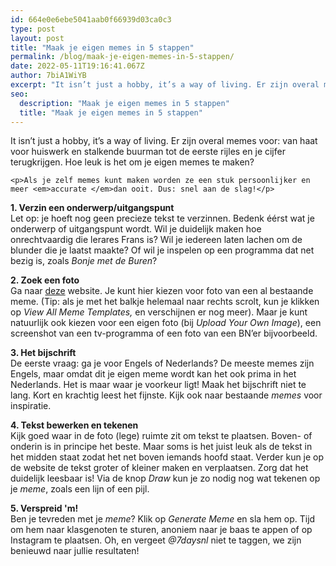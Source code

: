 ```yaml
---
id: 664e0e6ebe5041aab0f66939d03ca0c3
type: post
layout: post
title: "Maak je eigen memes in 5 stappen"
permalink: /blog/maak-je-eigen-memes-in-5-stappen/
date: 2022-05-11T19:16:41.067Z
author: 7biA1WiYB
excerpt: "It isn’t just a hobby, it’s a way of living. Er zijn overal memes voor: van haat voor huiswerk en stalkende buurman tot de eerste rijles en je cijfer terugkrijgen. Hoe leuk is het om je eigen memes te maken?  "
seo:
  description: "Maak je eigen memes in 5 stappen"
  title: "Maak je eigen memes in 5 stappen"
---
```

It isn’t just a hobby, it’s a way of living. Er zijn overal memes voor: van haat voor huiswerk en stalkende buurman tot de eerste rijles en je cijfer terugkrijgen. Hoe leuk is het om je eigen memes te maken?  

    <p>Als je zelf memes kunt maken worden ze een stuk persoonlijker en meer <em>accurate </em>dan ooit. Dus: snel aan de slag!</p>
<p><strong>1. Verzin een onderwerp/uitgangspunt</strong><br>Let op: je hoeft nog geen precieze tekst te verzinnen. Bedenk éérst wat je onderwerp of uitgangspunt wordt. Wil je duidelijk maken hoe onrechtvaardig die lerares Frans is? Wil je iedereen laten lachen om de blunder die je laatst maakte? Of wil je inspelen op een programma dat net bezig is, zoals <em>Bonje met de Buren</em>?</p>
<p><strong>2. Zoek een foto</strong><br>Ga naar <a href="https://imgflip.com/memegenerator" target="_blank">deze</a> website. Je kunt hier kiezen voor foto van een al bestaande meme. (Tip: als je met het balkje helemaal naar rechts scrolt, kun je klikken op <em>View All Meme Templates, </em>en verschijnen er nog meer). Maar je kunt natuurlijk ook kiezen voor een eigen foto (bij <em>Upload Your Own Image</em>), een screenshot van een tv-programma of een foto van een BN’er bijvoorbeeld.</p>
<p><strong>3. Het bijschrift</strong><br>De eerste vraag: ga je voor Engels of Nederlands? De meeste memes zijn Engels, maar omdat dit je eigen meme wordt kan het ook prima in het Nederlands. Het is maar waar je voorkeur ligt! Maak het bijschrift niet te lang. Kort en krachtig leest het fijnste. Kijk ook naar bestaande<em> memes</em> voor inspiratie.</p>
<p><strong>4. Tekst bewerken en tekenen</strong><br>Kijk goed waar in de foto (lege) ruimte zit om tekst te plaatsen. Boven- of onderin is in principe het beste. Maar soms is het juist leuk als de tekst in het midden staat zodat het net boven iemands hoofd staat. Verder kun je op de website de tekst groter of kleiner maken en verplaatsen. Zorg dat het duidelijk leesbaar is! Via de knop <em>Draw</em> kun je zo nodig nog wat tekenen op je<em> meme</em>, zoals een lijn of een pijl.</p>
<p><strong>5. Verspreid 'm! </strong><br>Ben je tevreden met je <em>meme</em>? Klik op<em> Generate Meme </em>en sla hem op. Tijd om hem naar klasgenoten te sturen, anoniem naar je baas te appen of op Instagram te plaatsen. Oh, en vergeet <em>@7daysnl</em> niet te taggen, we zijn benieuwd naar jullie resultaten! </p>  
